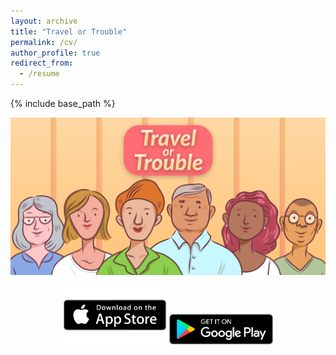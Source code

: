 ```yaml
---
layout: archive
title: "Travel or Trouble"
permalink: /cv/
author_profile: true
redirect_from:
  - /resume
---
```


{% include base_path %}
<p align="center">
  <img src="/images/game_graphic.png" alt="Our Game" class="inline"/>
</p>
<p align="center" width="100%">
  <a href="https://reutapel.github.io/"><img width="33%" src="/images/app_store_symbol.png"></a>
  <a href="https://reutapel.github.io/"><img width="33%" src="/images/google_play_symbol.png"></a>
</p>

<!-- Education
====== 
* B.Sc. in Data Science and Engineering, Honors program, IE&M Faculty, Technion - Israel Institute of Technology, 2017
* M.Sc. in Data Science, IE&M Faculty, Technion - Israel Institute of Technology, Converted to direct PhD track
* Ph.D in Data Science, IE&M Faculty, Technion - Israel Institute of Technology, Direct Track

Work experience
======
* Summer 2015: Research Assistant
  * Github University
  * Duties included: Tagging issues
  * Supervisor: Professor Git

* Fall 2015: Research Assistant
  * Github University
  * Duties included: Merging pull requests
  * Supervisor: Professor Hub
  
Skills
======
* Skill 1
* Skill 2
  * Sub-skill 2.1
  * Sub-skill 2.2
  * Sub-skill 2.3
* Skill 3

Publications
======
  <ul>{% for post in site.publications %}
    {% include archive-single-cv.html %}
  {% endfor %}</ul>
  
Talks
======
  <ul>{% for post in site.talks %}
    {% include archive-single-talk-cv.html %}
  {% endfor %}</ul>
  
Teaching
======
  <ul>{% for post in site.teaching %}
    {% include archive-single-cv.html %}
  {% endfor %}</ul>
  
Service and leadership
======
* Currently signed in to 43 different slack teams
 -->
